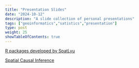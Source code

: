 ```yaml
---
title: "Presentation Slides"
date: "2024-10-12"
description: "A slide collection of personal presentations"
tags: ["geoinformatics","satistics","presentation"]
type: post
weight: 25
showTableOfContents: true
---
```


[R packages developed by SpatLyu](https://spatlyu.github.io/slides/intro_rpkg_lyu.html)

[Spatial Causal Inference](https://spatlyu.github.io/slides/geospatial_causal_inference.html)
